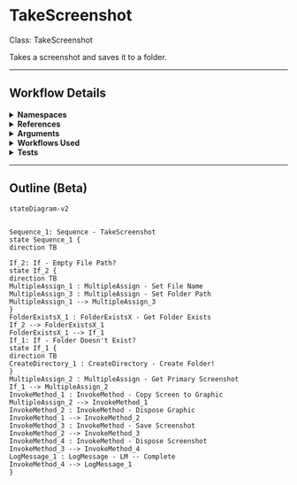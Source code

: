 # TakeScreenshot
Class: TakeScreenshot

Takes a screenshot and saves it to a folder.

<hr />

## Workflow Details
<details>
    <summary>
    <b>Namespaces</b>
    </summary>
    
- GlobalConstantsNamespace
- GlobalVariablesNamespace
- Microsoft.VisualBasic
- Microsoft.VisualBasic.Activities
- System
- System.Activities
- System.Activities.Expressions
- System.Activities.Statements
- System.Activities.Validation
- System.Activities.XamlIntegration
- System.Collections
- System.Collections.Generic
- System.Collections.ObjectModel
- System.Data
- System.Diagnostics
- System.IO
- System.Linq
- System.Net.Mail
- System.Reflection
- System.Text
- System.Windows.Markup
- System.Xml
- System.Xml.Linq
- UiPath.Core
- UiPath.Core.Activities
- UiPath.Platform.ObjectLibrary
- UiPath.Platform.ResourceHandling
- UiPath.Shared.Activities
- System.Drawing
- System.Drawing.Imaging
- System.Windows.Forms
- System.Runtime.Serialization


</details>
<details>
    <summary>
    <b>References</b>
    </summary>

- Microsoft.CSharp
- Microsoft.VisualBasic
- NPOI
- System
- System.Activities
- System.ComponentModel
- System.ComponentModel.TypeConverter
- System.Configuration.ConfigurationManager
- System.Console
- System.Core
- System.Data
- System.Data.Common
- System.Drawing.Common
- System.Drawing.Primitives
- System.IO.FileSystem.AccessControl
- System.IO.FileSystem.DriveInfo
- System.IO.FileSystem.Watcher
- System.IO.Packaging
- System.Linq
- System.Memory
- System.Memory.Data
- System.ObjectModel
- System.Private.CoreLib
- System.Private.DataContractSerialization
- System.Private.ServiceModel
- System.Private.Uri
- System.Reflection.DispatchProxy
- System.Reflection.Metadata
- System.Reflection.TypeExtensions
- System.Runtime.Serialization
- System.Runtime.Serialization.Formatters
- System.Runtime.Serialization.Primitives
- System.Security.Permissions
- System.ServiceModel
- System.ServiceModel.Activities
- System.Windows.Forms
- System.Windows.Forms.Primitives
- System.Xaml
- System.Xml
- System.Xml.Linq
- UiPath.Excel.Activities
- UiPath.Mail.Activities
- UiPath.Platform
- UiPath.Studio.Constants
- UiPath.System.Activities
- UiPath.System.Activities.Design
- UiPath.System.Activities.ViewModels
- UiPath.Testing.Activities
- UiPath.Workflow


</details>
<details>
    <summary>
    <b>Arguments</b>
    </summary>

| Name | Direction | Type | Description |
|  --- | --- | --- | ---  |
| in_FolderPath | InArgument | x:String | The path to the folder to save screenshots to. |
| io_FilePath | InOutArgument | x:String | If specified, overrides the folder path and uses this path for the file name. Otherwise, it just outputs the full path to the screenshot. |

    
</details>
<details>
    <summary>
    <b>Workflows Used</b>
    </summary>



    
</details>
<details>
    <summary>
    <b>Tests</b>
    </summary>

- C:\Users\eyash\Documents\UiPath\LazyFramework\Tests\Utility\TakeScreenshot\TakeScreenshotNoPath.xaml
- C:\Users\eyash\Documents\UiPath\LazyFramework\Tests\Utility\TakeScreenshot\TakeScreenshotPath.xaml

    
</details>

<hr />

## Outline (Beta)

```mermaid
stateDiagram-v2


Sequence_1: Sequence - TakeScreenshot
state Sequence_1 {
direction TB

If_2: If - Empty File Path?
state If_2 {
direction TB
MultipleAssign_1 : MultipleAssign - Set File Name
MultipleAssign_3 : MultipleAssign - Set Folder Path
MultipleAssign_1 --> MultipleAssign_3
}
FolderExistsX_1 : FolderExistsX - Get Folder Exists
If_2 --> FolderExistsX_1
FolderExistsX_1 --> If_1
If_1: If - Folder Doesn't Exist?
state If_1 {
direction TB
CreateDirectory_1 : CreateDirectory - Create Folder!
}
MultipleAssign_2 : MultipleAssign - Get Primary Screenshot
If_1 --> MultipleAssign_2
InvokeMethod_1 : InvokeMethod - Copy Screen to Graphic
MultipleAssign_2 --> InvokeMethod_1
InvokeMethod_2 : InvokeMethod - Dispose Graphic
InvokeMethod_1 --> InvokeMethod_2
InvokeMethod_3 : InvokeMethod - Save Screenshot
InvokeMethod_2 --> InvokeMethod_3
InvokeMethod_4 : InvokeMethod - Dispose Screenshot
InvokeMethod_3 --> InvokeMethod_4
LogMessage_1 : LogMessage - LM -- Complete
InvokeMethod_4 --> LogMessage_1
}
```